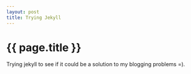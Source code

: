 ```yaml
---
layout: post
title: Trying Jekyll
---
```


# {{ page.title }}

Trying jekyll to see if it could be a solution to my blogging problems =).
